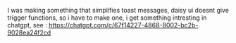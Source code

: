 I was making something that simplifies toast messages, daisy ui doesnt give trigger functions, so i have to make one, i get something intresting in chatgpt, see : https://chatgpt.com/c/67f14227-4868-8002-bc2b-9028ea24f2cd